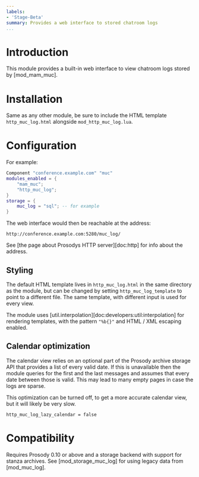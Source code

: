 ```yaml
---
labels:
- 'Stage-Beta'
summary: Provides a web interface to stored chatroom logs
...
```


Introduction
============

This module provides a built-in web interface to view chatroom logs
stored by [mod\_mam\_muc].

Installation
============

Same as any other module, be sure to include the HTML template
`http_muc_log.html` alongside `mod_http_muc_log.lua`.

Configuration
=============

For example:

``` lua
Component "conference.example.com" "muc"
modules_enabled = {
    "mam_muc";
    "http_muc_log";
}
storage = {
    muc_log = "sql"; -- for example
}
```

The web interface would then be reachable at the address:

    http://conference.example.com:5280/muc_log/

See [the page about Prosodys HTTP server][doc:http] for info about the
address.

## Styling

The default HTML template lives in `http_muc_log.html` in the same
directory as the module, but can be changed by setting
`http_muc_log_template` to point to a different file. The same template,
with different input is used for every view.

The module uses [util.interpolation][doc:developers:util:interpolation]
for rendering templates, with the pattern `"%b{}"` and HTML / XML
escaping enabled.

## Calendar optimization

The calendar view relies on an optional part of the Prosody archive
storage API that provides a list of every valid date. If this is
unavailable then the module queries for the first and the last messages
and assumes that every date between those is valid. This may lead to
many empty pages in case the logs are sparse.

This optimization can be turned off, to get a more accurate calendar
view, but it will likely be very slow.

``` {.lua}
http_muc_log_lazy_calendar = false
```

Compatibility
=============

Requires Prosody 0.10 or above and a storage backend with support for
stanza archives. See [mod\_storage\_muc\_log] for using legacy data from
[mod\_muc\_log].
